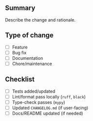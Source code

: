 ## Summary

Describe the change and rationale.

## Type of change

- [ ] Feature
- [ ] Bug fix
- [ ] Documentation
- [ ] Chore/maintenance

## Checklist

- [ ] Tests added/updated
- [ ] Lint/format pass locally (`ruff`, `black`)
- [ ] Type-check passes (`mypy`)
- [ ] Updated `CHANGELOG.md` (if user-facing)
- [ ] Docs/README updated (if needed)
